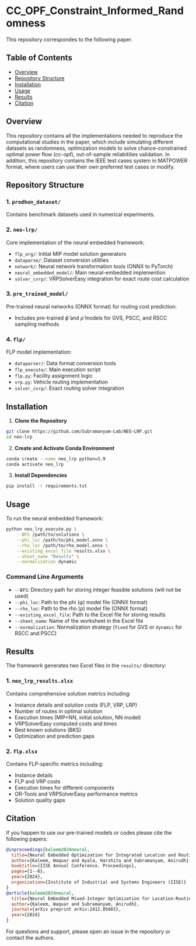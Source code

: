 # CC_OPF_Constraint_Informed_Randomness

This repository correspondes to the following paper. 

## Table of Contents
- [Overview](#overview)
- [Repository Structure](#repository-structure)
- [Installation](#installation)
- [Usage](#usage)
- [Results](#results)
- [Citation](#citation)

## Overview

This repository contains all the implementations needed to reproduce the computational studies in the paper, which include simulating different datasets as randomness, optimization models to solve chance-constrained optimal power flow (cc-opf), out-of-sample reliabitilies validation. In addition, this repository contains the IEEE test cases system in MATPOWER format, where users can use their own preferred test cases or modify.

## Repository Structure

### 1. `prodhon_dataset/`
Contains benchmark datasets used in numerical experiments.

### 2. `neo-lrp/`
Core implementation of the neural embedded framework:
- `flp_org/`: Initial MIP model solution generators
- `dataparse/`: Dataset conversion utilities
- `network/`: Neural network transformation tools (ONNX to PyTorch)
- `neural_embedded_model/`: Main neural-embedded implemention
- `solver_cvrp/`: VRPSolverEasy integration for exact route cost calculation

### 3. `pre_trained_model/`
Pre-trained neural networks (ONNX format) for routing cost prediction:
- Includes pre-trained $\hat{\phi}$ and $\hat{\rho}$ models for GVS, PSCC, and RSCC sampling methods

### 4. `flp/`
FLP model implementation:
- `dataparser/`: Data format conversion tools
- `flp_execute/`: Main execution script
- `flp.py`: Facility assignment logic
- `vrp.py`: Vehicle routing implementation
- `solver_cvrp/`: Exact routing solver integration

## Installation

1. **Clone the Repository**
```bash
git clone https://github.com/Subramanyam-Lab/NEO-LRP.git
cd neo-lrp
```

2. **Create and Activate Conda Environment**
```bash
conda create --name neo_lrp python=3.9
conda activate neo_lrp
```

3. **Install Dependencies**
```bash
pip install -r requirements.txt
```

## Usage

To run the neural embedded framework:

```bash
python neo_lrp_execute.py \
    --BFS /path/to/solutions \
    --phi_loc /path/to/phi_model.onnx \
    --rho_loc /path/to/rho_model.onnx \
    --existing_excel_file results.xlsx \
    --sheet_name "Results" \
    --normalization dynamic
```

### Command Line Arguments

- `--BFS`: Directory path for storing integer feasible solutions (will not be used)
- `--phi_loc`: Path to the phi (φ) model file (ONNX format)
- `--rho_loc`: Path to the rho (ρ) model file (ONNX format)
- `--existing_excel_file`: Path to the Excel file for storing results
- `--sheet_name`: Name of the worksheet in the Excel file
- `--normalization`: Normalization strategy (`fixed` for GVS or `dynamic` for RSCC and PSCC)

## Results

The framework generates two Excel files in the `results/` directory:

### 1. `neo_lrp_results.xlsx`
Contains comprehensive solution metrics including:
- Instance details and solution costs (FLP, VRP, LRP)
- Number of routes in optimal solution
- Execution times (MIP+NN, initial solution, NN model)
- VRPSolverEasy computed costs and times
- Best known solutions (BKS)
- Optimization and prediction gaps

### 2. `flp.xlsx`
Contains FLP-specific metrics including:
- Instance details
- FLP and VRP costs
- Execution times for different components
- OR-Tools and VRPSolverEasy performance metrics
- Solution quality gaps

## Citation
If you happen to use our pre-trained models or codes please cite the following papers: 
```bibtex
@inproceedings{kaleem2024neural,
  title={Neural Embedded Optimization for Integrated Location and Routing Problems},
  author={Kaleem, Waquar and Ayala, Harshita and Subramanyam, Anirudh},
  booktitle={IISE Annual Conference. Proceedings},
  pages={1--6},
  year={2024},
  organization={Institute of Industrial and Systems Engineers (IISE)}
}
@article{kaleem2024neural,
  title={Neural Embedded Mixed-Integer Optimization for Location-Routing Problems},
  author={Kaleem, Waquar and Subramanyam, Anirudh},
  journal={arXiv preprint arXiv:2412.05665},
  year={2024}
}
```


For questions and support, please open an issue in the repository or contact the authors.
